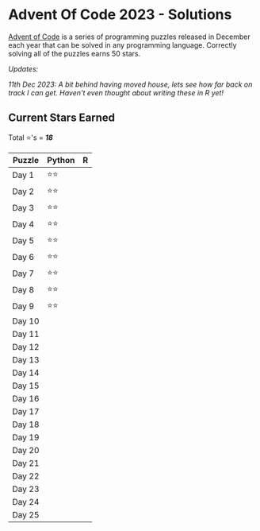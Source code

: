 # Advent Of Code 2023 - Solutions
[Advent of Code](https://adventofcode.com/) is a series of programming puzzles released in December each year that can be solved in any programming language. Correctly solving all of the puzzles earns 50 stars.

*Updates:*

*11th Dec 2023: A bit behind having moved house, lets see how far back on track I can get. Haven't even thought about writing these in R yet!*

## Current Stars Earned
Total :star:'s = ***18***

| Puzzle | Python | R |
|--------|--------|---|
| Day 1 | :star::star: |  |
| Day 2 | :star::star: |  |
| Day 3 | :star::star: |  |
| Day 4 | :star::star: |  |
| Day 5 | :star::star: |  |
| Day 6 | :star::star: |  |
| Day 7 | :star::star: |  |
| Day 8 | :star::star: |  |
| Day 9 | :star::star: |  |
| Day 10 |  |  |
| Day 11 |  |  |
| Day 12 |  |  |
| Day 13 |  |  |
| Day 14 |  |  |
| Day 15 |  |  |
| Day 16 |  |  |
| Day 17 |  |  | 
| Day 18 |  |  |
| Day 19 |  |  |
| Day 20 |  |  |
| Day 21 |  |  |
| Day 22 |  |  |
| Day 23 |  |  |
| Day 24 |  |  |
| Day 25 |  |  |
